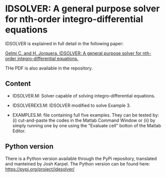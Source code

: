 # IDSOLVER: A general purpose solver for nth-order integro-differential equations

IDSOLVER is explained in full detail in the following paper:

[Gelmi C. and H. Jorquera. IDSOLVER: A general purpose solver for nth-order integro-differential equations.](https://www.sciencedirect.com/science/article/abs/pii/S0010465513003093)

THe PDF is also available in the repository.

## Content

- IDSOLVER.M: Solver capable of solving integro-differential equations.

- IDSOLVEREX3.M: IDSOLVER modified to solve Example 3.

- EXAMPLES.M: file containing full five examples. They can be tested by: (i) cut-and-paste the codes in the Matlab Command Window or (ii) by simply running one by one using the "Evaluate cell" botton of the Matlab Editor.

## Python version

There is a Python version available through the PyPi repository, translated and manteined by Josh Karpel. The Python version can be found here: https://pypi.org/project/idesolver/
